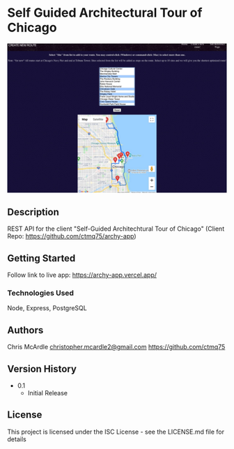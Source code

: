 # Self Guided Architectural Tour of Chicago

![Alt text](src/ss.jpeg?raw=true "Optional Title")

## Description

REST API for the client "Self-Guided Architechtural Tour of Chicago" 
(Client Repo: https://github.com/ctmq75/archy-app)

## Getting Started
Follow link to live app: https://archy-app.vercel.app/

### Technologies Used
 Node, Express, PostgreSQL


## Authors

Chris McArdle
christopher.mcardle2@gmail.com
https://github.com/ctmq75

## Version History

* 0.1
    * Initial Release

## License

This project is licensed under the ISC License - see the LICENSE.md file for details

